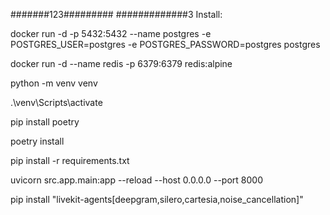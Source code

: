 #######123#########
#############3
Install:

docker run -d -p 5432:5432 --name postgres -e POSTGRES_USER=postgres -e POSTGRES_PASSWORD=postgres postgres

docker run -d --name redis -p 6379:6379 redis:alpine

python -m venv venv

.\venv\Scripts\activate

pip install poetry

poetry install

pip install -r requirements.txt

uvicorn src.app.main:app --reload --host 0.0.0.0 --port 8000

<!-- livekit installations -->

pip install "livekit-agents[deepgram,silero,cartesia,noise_cancellation]"
